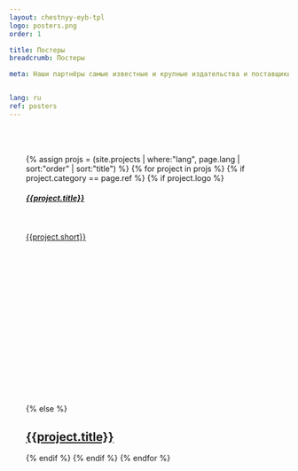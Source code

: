 ```yaml
---
layout: chestnyy-eyb-tpl
logo: posters.png
order: 1

title: Постеры
breadcrumb: Постеры

meta: Наши партнёры самые известные и крупные издательства и поставщики товаров.


lang: ru
ref: posters
---
```


<div id="itemContainer" class="row">
    {% assign projs = (site.projects | where:"lang", page.lang | sort:"order" | sort:"title") %}    
    {% for project in projs %}
    {% if project.category == page.ref %}
      {% if project.logo %}
      <div class="col-lg-6 itemcard">
        	<a href="{{site.baseurl}}{{project.url}}">
        		<div class="row">
		        	<div class="col-lg-12">
		        		<h5>{{project.title}}</h5>
		        	</div>
		        	<div class="col-lg-6">
		          		<img src="{{site.baseurl}}/img/{{project.category}}/{{project.logo}}" alt="">
		          	</div>
		          	<div class="col-lg-6">
		          		{{project.short}}
		          	</div>
	          	</div>
	        </a>
      </div>
      {% else %}
      <div class="col-lg-6">
        <a href="{{site.baseurl}}{{project.url}}" class="technical-card">
          <h2 class="text-center">{{project.title}}</h2>
        </a>
      </div>
      {% endif %}
    {% endif %}
    {% endfor %}
</div>
<style>
	.hero { height: 100%; padding: 20px 100px !important; }
	.hero>div { height: 100%; padding-bottom: 30px; background: url('/anim/bg_window.png');background-size: 100% 100%; }
	#itemContainer {  padding: 15px; margin: 0px; padding: 50px 50px 50px 30px; height: 100%; overflow-y: scroll; justify-content: unset; }
	#itemContainer::-webkit-scrollbar {
    display: none;
}
	.col-lg-4 a, .col-lg-6 a { background: none; justify-content: flex-start; align-items: flex-start; }
	.technical-card, .friends-card { box-shadow: none; }
	h5 { margin-bottom: 25px; height: 45px; display: flex; align-items: flex-start; }
	h5 a { display: block; }
	.itemcard { margin-bottom: 50px; height: 330px;}
</style>
